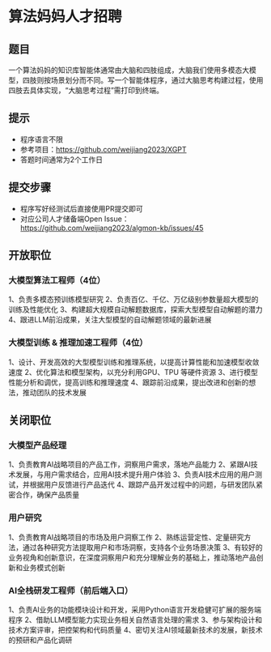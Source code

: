 # 算法妈妈人才招聘
## 题目
一个算法妈妈的知识库智能体通常由大脑和四肢组成，大脑我们使用多模态大模型，四肢则按场景划分而不同。写一个智能体程序，通过大脑思考构建过程，使用四肢去具体实现，“大脑思考过程”需打印到终端。

## 提示
* 程序语言不限
* 参考项目：https://github.com/weijiang2023/XGPT
* 答题时间通常为2个工作日

## 提交步骤
* 程序写好经测试后直接使用PR提交即可
* 对应公司人才储备端Open Issue：https://github.com/weijiang2023/algmon-kb/issues/45

## 开放职位
### 大模型算法工程师（4位）
1、负责多模态预训练模型研究
2、负责百亿、千亿、万亿级别参数量超大模型的训练及性能优化
3、构建超大规模自动解题数据库，探索大型模型自动解题的潜力
4、跟进LLM前沿成果，关注大型模型的自动解题领域的最新进展

### 大模型训练 & 推理加速工程师（4位）
1、设计、开发高效的大型模型训练和推理系统，以提高计算性能和加速模型收敛速度
2、优化算法和模型架构，以充分利用GPU、TPU 等硬件资源
3、进行模型性能分析和调优，提高训练和推理速度
4、跟踪前沿成果，提出改进和创新的想法，推动团队的技术发展

## 关闭职位
### 大模型产品经理
1、负责教育AI战略项目的产品工作，洞察用户需求，落地产品能力
2、紧跟AI技术发展，与用户需求结合，应用AI技术提升用户体验
3、负责AI技术应用的用户测试，并根据用户反馈进行产品迭代
4、跟踪产品开发过程中的问题，与研发团队紧密合作，确保产品质量

### 用户研究
1、负责教育AI战略项目的市场及用户洞察工作
2、熟练运营定性、定量研究方法，通过各种研究方法提取用户和市场洞察，支持各个业务场景决策
3、有较好的业务视角和创新意识，在深度洞察用户和充分理解业务的基础上，推动落地产品创新和业务模式创新

### AI全栈研发工程师（前后端入口）
1、负责AI业务的功能模块设计和开发，采用Python语言开发稳健可扩展的服务端程序
2、借助LLM模型能力实现业务相关自然语言处理的需求
3、参与架构设计和技术方案评审，把控架构和代码质量
4、密切关注AI领域最新技术的发展，新技术的预研和产品化调研